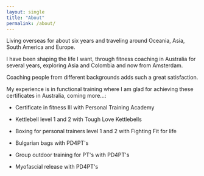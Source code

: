```yaml
---
layout: single
title: "About"
permalink: /about/
---
```


Living overseas for about six years and traveling around Oceania, Asia, South America and Europe.

I have been shaping the life I want, through fitness coaching in Australia
for several years, exploring Asia and Colombia and now from Amsterdam.

Coaching people from different backgrounds adds such a great satisfaction.

My experience is in functional training where I am glad for achieving these certificates in Australia, coming more...:

* Certificate in fitness III with Personal Training Academy

* Kettlebell level 1 and 2 with Tough Love Kettlebells

* Boxing for personal trainers level 1 and 2 with Fighting Fit for life

* Bulgarian bags with PD4PT's

* Group outdoor training for PT's with PD4PT's

* Myofascial release with PD4PT's
